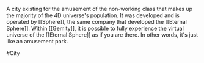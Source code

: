 A city existing for the amusement of the non-working class that makes up the majority of the 4D universe's population.
It was developed and is operated by <span class="miscellaneous">[[Sphere]]</span>, the same company that developed the <span class="miscellaneous">[[Eternal Sphere]]</span>.  Within <span class="political-bodies-places">[[Gemity]]</span>, it is possible to fully experience the virtual universe of the <span class="miscellaneous">[[Eternal Sphere]]</span> as if you are there.  In other words, it's just like an amusement park.

#City